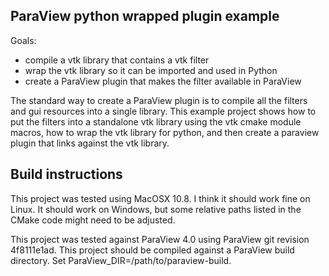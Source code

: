 ParaView python wrapped plugin example
--------------------------------------

Goals:

  * compile a vtk library that contains a vtk filter
  * wrap the vtk library so it can be imported and used in Python
  * create a ParaView plugin that makes the filter available in ParaView

The standard way to create a ParaView plugin is to compile all the filters
and gui resources into a single library.  This example project shows how
to put the filters into a standalone vtk library using the vtk cmake
module macros, how to wrap the vtk library for python, and then create
a paraview plugin that links against the vtk library.

Build instructions
------------------

This project was tested using MacOSX 10.8.  I think it should work fine on Linux.
It should work on Windows, but some relative paths listed in the CMake code might
need to be adjusted.

This project was tested against ParaView 4.0 using ParaView git revision 4f8111e1ad.
This project should be compiled against a ParaView build directory.  Set ParaView_DIR=/path/to/paraview-build.
